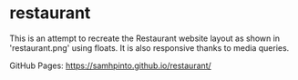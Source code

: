 # restaurant  
This is an attempt to recreate the Restaurant website layout as shown in 'restaurant.png' using floats. It is also responsive thanks to media queries.  

GitHub Pages: https://samhpinto.github.io/restaurant/
